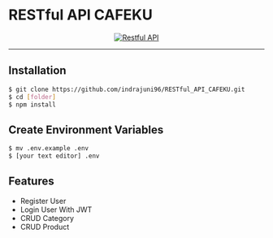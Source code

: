 # RESTful API CAFEKU

<p align="center">
  <a href="https://nodejs.org/">
    <img title="Restful API" src="https://cdn-images-1.medium.com/max/871/1*d2zLEjERsrs1Rzk_95QU9A.png">
  </a>
</p>

---

## Installation

```bash
$ git clone https://github.com/indrajuni96/RESTful_API_CAFEKU.git
$ cd [folder]
$ npm install
```

## Create Environment Variables

```bash
$ mv .env.example .env
$ [your text editor] .env
```

## Features

- Register User
- Login User With JWT
- CRUD Category
- CRUD Product

